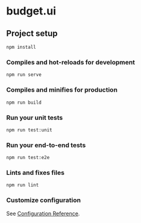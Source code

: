 # budget.ui

## Project setup

```
npm install
```

### Compiles and hot-reloads for development

```
npm run serve
```

### Compiles and minifies for production

```
npm run build
```

### Run your unit tests

```
npm run test:unit
```

### Run your end-to-end tests

```
npm run test:e2e
```

### Lints and fixes files

```
npm run lint
```

### Customize configuration

See [Configuration Reference](https://cli.vuejs.org/config/).

